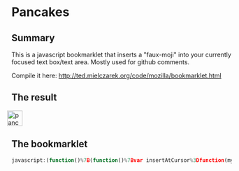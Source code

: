 # Pancakes

## Summary
This is a javascript bookmarklet that inserts a "faux-moji" into your currently focused text box/text area. Mostly used for github comments.

Compile it here: http://ted.mielczarek.org/code/mozilla/bookmarklet.html


## The result

<img src="http://i.imgur.com/jSczQzR.png" style="margin: 0 -10px" width="35px" title="pancakes" valign="bottom">

## The bookmarklet

```javascript
javascript:(function()%7B(function()%7Bvar insertAtCursor%3Dfunction(myField,myValue)%7Bif(document.selection)%7BmyField.focus()%3Bsel%3Ddocument.selection.createRange()%3Bsel.text%3DmyValue%3B%7Delse if(myField.selectionStart%7C%7CmyField.selectionStart%3D%3D%270%27)%7Bvar startPos%3DmyField.selectionStart%3Bvar endPos%3DmyField.selectionEnd%3BmyField.value%3DmyField.value.substring(0,startPos)%2BmyValue%2BmyField.value.substring(endPos,myField.value.length)%3B%7Delse%7BmyField.value%2B%3DmyValue%3B%7D%7D%3Bvar text%3D%27<img src%3D"http://i.imgur.com/jSczQzR.png" style%3D"margin: 0 -10px" width%3D"35px" title%3D"pancakes" valign%3D"bottom">%27%3BinsertAtCursor(document.activeElement,text)%3B%7D())%7D)()%3B
```
